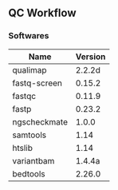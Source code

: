## QC Workflow

### Softwares

| Name         | Version |
| ------------ | ------- |
| qualimap     | 2.2.2d  |
| fastq-screen | 0.15.2  |
| fastqc       | 0.11.9  |
| fastp        | 0.23.2  |
| ngscheckmate | 1.0.0   |
| samtools     | 1.14    |
| htslib       | 1.14    |
| variantbam   | 1.4.4a  |
| bedtools     | 2.26.0  |
